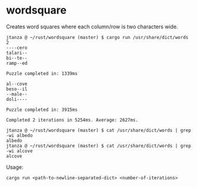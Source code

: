 # wordsquare

Creates word squares where each column/row is two characters wide.

```
jtanza @ ~/rust/wordsquare (master) $ cargo run /usr/share/dict/words 2  
----cero
talari--
bi--te--
ramp--ed

Puzzle completed in: 1339ms

al--cove
beso--il
--male--
doli----

Puzzle completed in: 3915ms

Completed 2 iterations in 5254ms. Average: 2627ms.

jtanza @ ~/rust/wordsquare (master) $ cat /usr/share/dict/words | grep -wi albedo
albedo
jtanza @ ~/rust/wordsquare (master) $ cat /usr/share/dict/words | grep -wi alcove
alcove
```

Usage:

`cargo run <path-to-newline-separated-dict> <number-of-iterations>`
